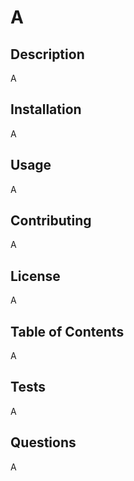 
  # A
  
  ## Description
  A
  
  ## Installation
  A
  
  ## Usage
  A
  
  ## Contributing
  A
  
  ## License
  A

  ## Table of Contents
  A  

  ## Tests
  A

  ## Questions
  A
    